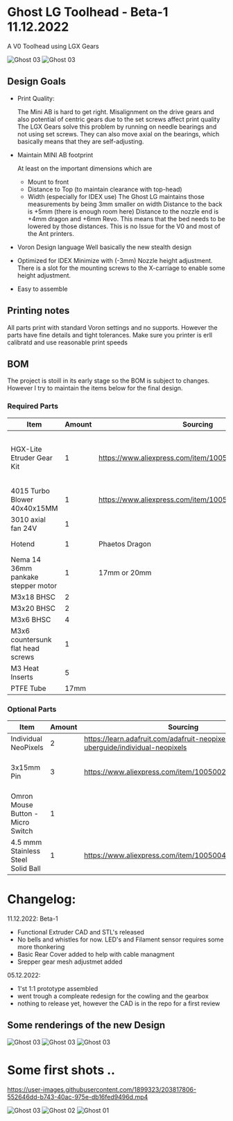 # Ghost LG Toolhead - Beta-1 11.12.2022

A V0 Toolhead using LGX Gears

![Ghost 03](Images/beta-1_01.png)
![Ghost 03](Images/beta-1_02.png)


## Design Goals

-	Print Quality: 

    The Mini AB is hard to get right. Misalignment on the drive gears and also potential of centric gears due to the set screws affect print quality The LGX Gears solve this problem by running on needle bearings and not using set screws. They can also move axial on the bearings, which basically means that they are self-adjusting.
-	Maintain MINI AB footprint 

    At least on the important dimensions which are
	- Mount to front
    - Distance to Top (to maintain clearance with top-head)
    - Width (especially for IDEX use) 
        The Ghost LG maintains those measurements by being 3mm smaller on width Distance to the back is +5mm (there is enough room here) Distance to the nozzle end is +4mm dragon and +6mm Revo. This means that the bed needs to be lowered by those distances. This is no Issue for the V0 and most of the Ant printers.

- Voron Design language Well basically the new stealth design

- Optimized for IDEX Minimize with (-3mm) Nozzle height adjustment. There is a slot for the mounting screws to the X-carriage to enable some height adjustment.

- Easy to assemble


## Printing notes

All parts print with standard Voron settings and no supports.
However the parts have fine details and tight tolerances. Make sure you printer is erll calibratd and use reasonable print speeds


## BOM

The project is stoill in its early stage so the BOM is subject to changes.
However I try to maintain the items below for the final design.

### Required Parts

| Item                         	| Amount 	| Sourcing                                              	| Notes               	|
|------------------------------	|--------	|-------------------------------------------------------	|---------------------	|
| HGX-Lite Etruder Gear Kit    	| 1      	| https://www.aliexpress.com/item/1005004699143725.html 	| Provided 3mm pins can be used but do not allign with case                    	|
| 4015 Turbo Blower 40x40x15MM 	| 1      	| https://www.aliexpress.com/item/1005004909471864.html 	| Modifcation required  |
| 3010 axial fan 24V	| 1      	| 	|  |
| Hotend 	                    | 1      	| Phaetos Dragon  	|  Revo in preparation   |
| Nema 14 36mm pankake stepper motor	                    | 1      	| 17mm or 20mm  	|  use the right rear cover  |
| M3x18 BHSC                   	| 2      	|                                                       	| 	|
| M3x20 BHSC                   	| 2      	|                                                       	| 	|
| M3x6 BHSC                   	| 4      	|                                                       	| 	|
| M3x6 countersunk flat head screws                   	| 1      	|                                                       	| 	|
| M3 Heat Inserts               | 5      	|                                                       	| 	|
| PTFE Tube                   	| 17mm      |                                                       	|  	                    |

### Optional Parts

| Item                         	| Amount 	| Sourcing                                              	| Notes               	|
|------------------------------	|--------	|-------------------------------------------------------	|---------------------	|
| Individual NeoPixels     	    | 2      	| https://learn.adafruit.com/adafruit-neopixel-uberguide/individual-neopixels	|                     	|
| 3x15mm Pin                    | 3         | https://www.aliexpress.com/item/1005002473550667.html | For those who want the pins alligned with the case |
| Omron Mouse Button - Micro Switch | 1 |               | For filamentsensor (if üpossible) |
| 4.5 mmm Stainless Steel Solid Ball | 1 | https://www.aliexpress.com/item/1005004091669583.html | For filamentsensor (if üpossible) |




# Changelog:

11.12.2022:  Beta-1
- Functional Extruder CAD and STL's released
- No bells and whistles for now. LED's and Filament sensor requires some more thonkering
- Basic Rear Cover added to help with cable managment
- Srepper gear mesh adjustmet added
 

05.12.2022:

- 1'st 1:1 prototype assembled
- went trough a compleate redesign for the cowling and the gearbox
- nothing to release yet, however the CAD is in the repo for a first review


## Some renderings of the new Design

![Ghost 03](Images/ghost_alpha1_01.png)
![Ghost 03](Images/ghost_alpha1_02.png)
![Ghost 03](Images/ghost_alpha1_03.png)



# Some first shots ..

https://user-images.githubusercontent.com/1899323/203817806-552646dd-b743-40ac-975e-db16fed9496d.mp4



![Ghost 03](Images/ghost_03.png)
![Ghost 02](Images/ghost_02.png)
![Ghost 01](Images/ghost_01.png)
